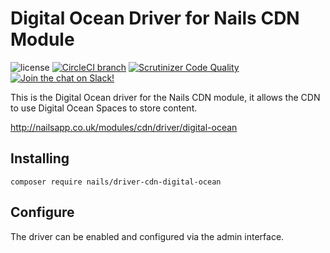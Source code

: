 # Digital Ocean Driver for Nails CDN Module

![license](https://img.shields.io/badge/license-MIT-green.svg)
[![CircleCI branch](https://img.shields.io/circleci/project/github/nails/driver-cdn-digital-ocean.svg)](https://circleci.com/gh/nails/driver-cdn-digital-ocean)
[![Scrutinizer Code Quality](https://scrutinizer-ci.com/g/nails/driver-cdn-digital-ocean/badges/quality-score.png)](https://scrutinizer-ci.com/g/nails/driver-cdn-digital-ocean)
[![Join the chat on Slack!](https://now-examples-slackin-rayibnpwqe.now.sh/badge.svg)](https://nails-app.slack.com/shared_invite/MTg1NDcyNjI0ODcxLTE0OTUwMzA1NTYtYTZhZjc5YjExMQ)

This is the Digital Ocean driver for the Nails CDN module, it allows the CDN to use Digital Ocean Spaces to store content.

http://nailsapp.co.uk/modules/cdn/driver/digital-ocean


## Installing

    composer require nails/driver-cdn-digital-ocean


## Configure

The driver can be enabled and configured via the admin interface.




